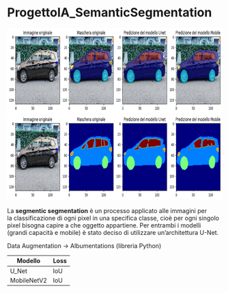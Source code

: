 # ProgettoIA_SemanticSegmentation

<p align="center">
  <img src="https://github.com/Mauro97P/ProgettoIA_SemanticSegmentation/blob/main/8-50_con_background.png" style="height: 200px;>
</p>


<p align="center">
<img src="https://github.com/Mauro97P/ProgettoIA_SemanticSegmentation/blob/main/8-50_solo_maschere.png" style="height: 200px;">
</p>


La **segmentic segmentation** è un processo applicato alle immagini per la classificazione di ogni pixel in una specifica classe, cioè per ogni singolo pixel bisogna capire a che oggetto appartiene. 
Per entrambi i modelli (grandi capacità e mobile) è stato deciso di utilizzare un’architettura U-Net.

Data Augmentation -> Albumentations (libreria Python)


| Modello        | Loss     |
| ----------- | ----------- | 
| U_Net      | IoU       | '128x128'  |
| MobileNetV2      | IoU     | '128x128'  |


